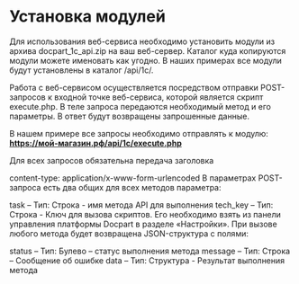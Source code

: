 # Установка модулей

Для использования веб-сервиса необходимо установить модули из архива docpart_1с_api.zip на ваш веб-сервер. Каталог куда копируются модули можете именовать как угодно. В наших примерах все модули будут установлены в каталог /api/1с/.

Работа с веб-сервисом осуществляется посредством отправки POST-запросов к входной точке веб-сервиса, которой является скрипт execute.php. В теле запроса передаются необходимый метод и его параметры. В ответ будут возвращены запрошенные данные.

В нашем примере все запросы необходимо отправлять к модулю: **https://мой-магазин.рф/api/1c/execute.php**

Для всех запросов обязательна передача заголовка

content-type: application/x-www-form-urlencoded
В параметрах POST-запроса есть два общих для всех методов параметра:

task – Тип: Строка - имя метода API для выполнения
tech_key – Тип: Строка - Ключ для вызова скриптов. Его необходимо взять из панели управления платформы Docpart в разделе «Настройки».
При вызове любого метода будет возвращена JSON-структура с полями:

status – Тип: Булево – статус выполнения метода
message – Тип: Строка – Сообщение об ошибке
data – Тип: Структура - Результат выполнения метода
